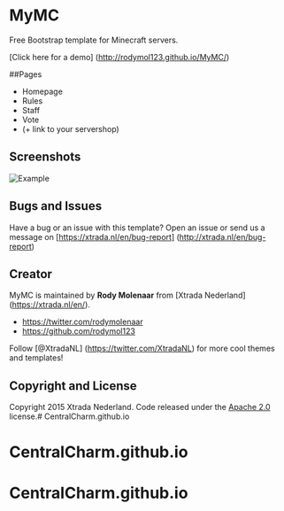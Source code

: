 # MyMC
Free Bootstrap template for Minecraft servers.

[Click here for a demo] (http://rodymol123.github.io/MyMC/)

##Pages

* Homepage
* Rules
* Staff
* Vote
* (+ link to your servershop)

## Screenshots
![Example](https://xtrada.nl/dist/img/mymc.png)

## Bugs and Issues

Have a bug or an issue with this template? Open an issue or send us a message on [https://xtrada.nl/en/bug-report] (http://xtrada.nl/en/bug-report)

## Creator

MyMC is maintained by **Rody Molenaar** from [Xtrada Nederland] (https://xtrada.nl/en/).

* https://twitter.com/rodymolenaar
* https://github.com/rodymol123

Follow [@XtradaNL] (https://twitter.com/XtradaNL) for more cool themes and templates!


## Copyright and License

Copyright 2015 Xtrada Nederland. Code released under the [Apache 2.0](http://www.apache.org/licenses/LICENSE-2.0) license.# CentralCharm.github.io
# CentralCharm.github.io
# CentralCharm.github.io
